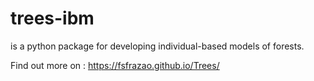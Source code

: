 # trees-ibm

is a python package for developing individual-based models of forests.

Find out more on : https://fsfrazao.github.io/Trees/

